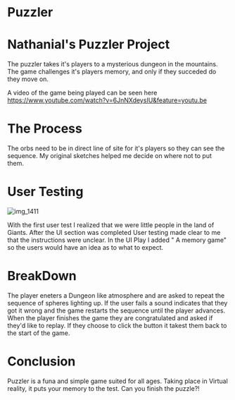 # Puzzler

# Nathanial's Puzzler Project

The puzzler takes it's players to a mysterious dungeon in the mountains. The game challenges it's players memory, and only if they succeded do they move on. 

A video of the game being played can be seen here https://www.youtube.com/watch?v=6JnNXdeysIU&feature=youtu.be

# The Process

The orbs need to be in direct line of site for it's players so they can see the sequence. My original sketches helped me decide on where not to put them.


# User Testing

![img_1411](https://user-images.githubusercontent.com/32683101/32756690-43b95520-c890-11e7-804c-b9888cb364f9.jpeg)

With the first user test I realized that we were little people in the land of Giants. After the UI section was completed User testing made clear to me that the instructions were unclear. In the UI Play I added " A memory game" so the users would have an idea as to what to expect.


# BreakDown

The player eneters a Dungeon like atmosphere and are asked to repeat the sequence of spheres lighting up. If the user fails a sound indicates that they got it wrong and the game restarts the sequence until the player advances. When the player finishes the game they are congratulated and asked if they'd like to replay. If they choose to click the button it takest them back to the start of the game.

# Conclusion

Puzzler is a funa and simple game suited for all ages. Taking place in Virtual reality, it puts your memory to the test. Can you finish the puzzle?!
